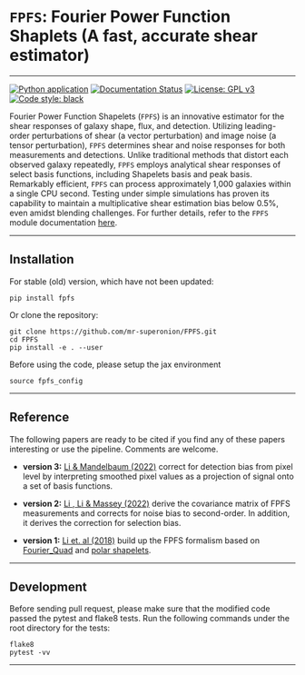 # `FPFS`: Fourier Power Function Shaplets (A fast, accurate shear estimator)
----
[![Python application](https://github.com/mr-superonion/FPFS/actions/workflows/python-app.yml/badge.svg?branch=master)](https://github.com/mr-superonion/FPFS/actions/workflows/python-app.yml)
[![Documentation Status](https://readthedocs.org/projects/fpfs/badge/?version=latest)](https://fpfs.readthedocs.io/en/latest/?badge=latest)
[![License: GPL v3](https://img.shields.io/badge/License-GPLv3-blue.svg)](https://www.gnu.org/licenses/gpl-3.0)
[![Code style: black](https://img.shields.io/badge/code%20style-black-000000.svg)](https://github.com/psf/black)


Fourier Power Function Shapelets (`FPFS`) is an innovative estimator for the
shear responses of galaxy shape, flux, and detection. Utilizing leading-order
perturbations of shear (a vector perturbation) and image noise (a tensor
perturbation), `FPFS` determines shear and noise responses for both
measurements and detections. Unlike traditional methods that distort each
observed galaxy repeatedly, `FPFS` employs analytical shear responses of select
basis functions, including Shapelets basis and peak basis. Remarkably
efficient, `FPFS` can process approximately 1,000 galaxies within a single CPU
second. Testing under simple simulations has proven its capability to maintain
a multiplicative shear estimation bias below 0.5%, even amidst blending
challenges. For further details, refer to the `FPFS` module documentation
[here](https://fpfs.readthedocs.io/en/latest/).

----

## Installation

For stable (old) version, which have not been updated:
```shell
pip install fpfs
```

Or clone the repository:
```shell
git clone https://github.com/mr-superonion/FPFS.git
cd FPFS
pip install -e . --user
```

Before using the code, please setup the jax environment
```shell
source fpfs_config
```
----

## Reference
The following papers are ready to be cited if you find any of these papers
interesting or use the pipeline. Comments are welcome.

+ **version 3:** [Li & Mandelbaum
  (2022)](https://ui.adsabs.harvard.edu/abs/2022arXiv220810522L/abstract)
  correct for detection bias from pixel level by interpreting smoothed pixel
  values as a projection of signal onto a set of basis functions.

+ **version 2:** [Li , Li & Massey
  (2022)](https://ui.adsabs.harvard.edu/abs/2021arXiv211001214L/abstract)
  derive the covariance matrix of FPFS measurements and corrects for noise bias
  to second-order. In addition, it derives the correction for selection bias.

+ **version 1:** [Li et. al
  (2018)](https://ui.adsabs.harvard.edu/abs/2018MNRAS.481.4445L/abstract)
  build up the FPFS formalism based on
  [Fourier_Quad](https://arxiv.org/abs/1312.5514) and [polar
  shapelets](https://arxiv.org/abs/astro-ph/0408445).
----

## Development

Before sending pull request, please make sure that the modified code passed the
pytest and flake8 tests. Run the following commands under the root directory
for the tests:

```shell
flake8
pytest -vv
```

----
